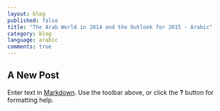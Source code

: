 ```yaml
---
layout: blog
published: false
title: "The Arab World in 2014 and the Outlook for 2015 - Arabic"
category: blog
language: arabic
comments: true
---
```


## A New Post

Enter text in [Markdown](http://daringfireball.net/projects/markdown/). Use the toolbar above, or click the **?** button for formatting help.
